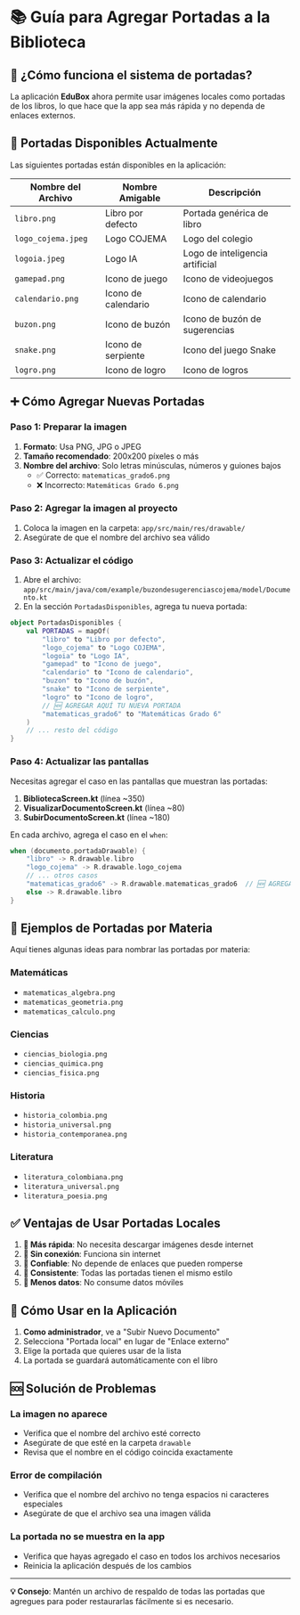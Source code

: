 # 📚 Guía para Agregar Portadas a la Biblioteca

## 🎯 ¿Cómo funciona el sistema de portadas?

La aplicación **EduBox** ahora permite usar imágenes locales como portadas de los libros, lo que hace que la app sea más rápida y no dependa de enlaces externos.

## 📁 Portadas Disponibles Actualmente

Las siguientes portadas están disponibles en la aplicación:

| Nombre del Archivo | Nombre Amigable | Descripción |
|-------------------|-----------------|-------------|
| `libro.png` | Libro por defecto | Portada genérica de libro |
| `logo_cojema.jpeg` | Logo COJEMA | Logo del colegio |
| `logoia.jpeg` | Logo IA | Logo de inteligencia artificial |
| `gamepad.png` | Icono de juego | Icono de videojuegos |
| `calendario.png` | Icono de calendario | Icono de calendario |
| `buzon.png` | Icono de buzón | Icono de buzón de sugerencias |
| `snake.png` | Icono de serpiente | Icono del juego Snake |
| `logro.png` | Icono de logro | Icono de logros |

## ➕ Cómo Agregar Nuevas Portadas

### Paso 1: Preparar la imagen
1. **Formato**: Usa PNG, JPG o JPEG
2. **Tamaño recomendado**: 200x200 píxeles o más
3. **Nombre del archivo**: Solo letras minúsculas, números y guiones bajos
   - ✅ Correcto: `matematicas_grado6.png`
   - ❌ Incorrecto: `Matemáticas Grado 6.png`

### Paso 2: Agregar la imagen al proyecto
1. Coloca la imagen en la carpeta: `app/src/main/res/drawable/`
2. Asegúrate de que el nombre del archivo sea válido

### Paso 3: Actualizar el código
1. Abre el archivo: `app/src/main/java/com/example/buzondesugerenciascojema/model/Documento.kt`
2. En la sección `PortadasDisponibles`, agrega tu nueva portada:

```kotlin
object PortadasDisponibles {
    val PORTADAS = mapOf(
        "libro" to "Libro por defecto",
        "logo_cojema" to "Logo COJEMA",
        "logoia" to "Logo IA",
        "gamepad" to "Icono de juego",
        "calendario" to "Icono de calendario",
        "buzon" to "Icono de buzón",
        "snake" to "Icono de serpiente",
        "logro" to "Icono de logro",
        // 🆕 AGREGAR AQUÍ TU NUEVA PORTADA
        "matematicas_grado6" to "Matemáticas Grado 6"
    )
    // ... resto del código
}
```

### Paso 4: Actualizar las pantallas
Necesitas agregar el caso en las pantallas que muestran las portadas:

1. **BibliotecaScreen.kt** (línea ~350)
2. **VisualizarDocumentoScreen.kt** (línea ~80)
3. **SubirDocumentoScreen.kt** (línea ~180)

En cada archivo, agrega el caso en el `when`:

```kotlin
when (documento.portadaDrawable) {
    "libro" -> R.drawable.libro
    "logo_cojema" -> R.drawable.logo_cojema
    // ... otros casos
    "matematicas_grado6" -> R.drawable.matematicas_grado6  // 🆕 AGREGAR AQUÍ
    else -> R.drawable.libro
}
```

## 🎨 Ejemplos de Portadas por Materia

Aquí tienes algunas ideas para nombrar las portadas por materia:

### Matemáticas
- `matematicas_algebra.png`
- `matematicas_geometria.png`
- `matematicas_calculo.png`

### Ciencias
- `ciencias_biologia.png`
- `ciencias_quimica.png`
- `ciencias_fisica.png`

### Historia
- `historia_colombia.png`
- `historia_universal.png`
- `historia_contemporanea.png`

### Literatura
- `literatura_colombiana.png`
- `literatura_universal.png`
- `literatura_poesia.png`

## ✅ Ventajas de Usar Portadas Locales

1. **🚀 Más rápida**: No necesita descargar imágenes desde internet
2. **📱 Sin conexión**: Funciona sin internet
3. **🔄 Confiable**: No depende de enlaces que pueden romperse
4. **🎨 Consistente**: Todas las portadas tienen el mismo estilo
5. **💾 Menos datos**: No consume datos móviles

## 🔧 Cómo Usar en la Aplicación

1. **Como administrador**, ve a "Subir Nuevo Documento"
2. Selecciona "Portada local" en lugar de "Enlace externo"
3. Elige la portada que quieres usar de la lista
4. La portada se guardará automáticamente con el libro

## 🆘 Solución de Problemas

### La imagen no aparece
- Verifica que el nombre del archivo esté correcto
- Asegúrate de que esté en la carpeta `drawable`
- Revisa que el nombre en el código coincida exactamente

### Error de compilación
- Verifica que el nombre del archivo no tenga espacios ni caracteres especiales
- Asegúrate de que el archivo sea una imagen válida

### La portada no se muestra en la app
- Verifica que hayas agregado el caso en todos los archivos necesarios
- Reinicia la aplicación después de los cambios

---

**💡 Consejo**: Mantén un archivo de respaldo de todas las portadas que agregues para poder restaurarlas fácilmente si es necesario. 